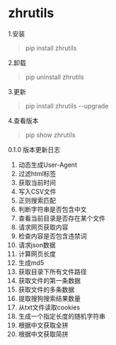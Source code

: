 # zhrutils
1.安装
>pip install zhrutils

2.卸载
>pip uninstall zhrutils

3.更新
>pip install zhrutils --upgrade

4.查看版本
>pip show zhrutils

0.1.0 版本更新日志
1. 动态生成User-Agent
2. 过滤html标签
3. 获取当前时间
4. 写入CSV文件
5. 正则搜索匹配
6. 判断字符串是否包含中文
7. 查看当前目录是否存在某个文件
8. 请求网页获取内容
9. 检查内容是否包含违禁词
10. 请求json数据
11. 计算网页长度
12. 生成md5
13. 获取目录下所有文件路径
14. 获取文件的第一条数据
15. 获取文件的多条数据
16. 提取搜狗搜索结果数量
17. 从txt文件读取cookies
18. 生成一个指定长度的随机字符串
19. 根据中文获取全拼
20. 根据中文获取简拼
